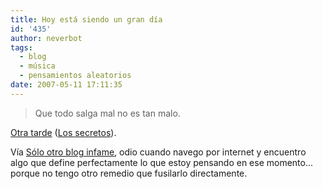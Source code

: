 ```yaml
---
title: Hoy está siendo un gran día
id: '435'
author: neverbot
tags:
  - blog
  - música
  - pensamientos aleatorios
date: 2007-05-11 17:11:35
---
```


> Que todo salga mal no es tan malo.

[Otra tarde](http://www.mystrands.com/track/7206473/ref/12) ([Los secretos](http://www.mystrands.com/artist/185331)).

Vía [Sólo otro blog infame](http://solo.infames.org/sin-murphy/), odio cuando navego por internet y encuentro algo que define perfectamente lo que estoy pensando en ese momento... porque no tengo otro remedio que fusilarlo directamente.